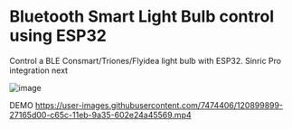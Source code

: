 # Bluetooth Smart Light Bulb control using ESP32
Control a BLE Consmart/Triones/Flyidea light bulb with ESP32. Sinric Pro integration next

![image](https://user-images.githubusercontent.com/7474406/120899765-832cb180-c65b-11eb-98e5-29d19132ce45.png)

DEMO
https://user-images.githubusercontent.com/7474406/120899899-27165d00-c65c-11eb-9a35-602e24a45569.mp4

